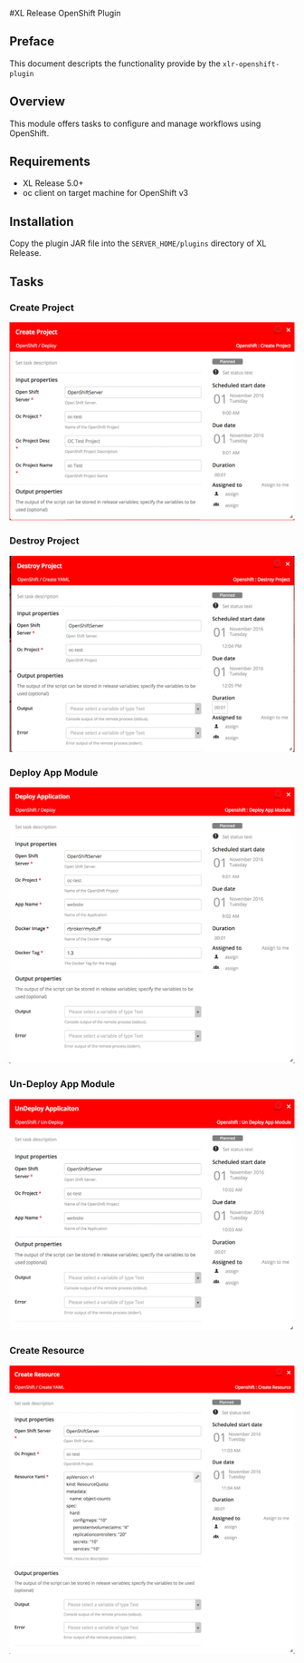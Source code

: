 #XL Release OpenShift Plugin

## Preface
This document descripts the functionality provide by the `xlr-openshift-plugin`

## Overview
This module offers tasks to configure and manage workflows using OpenShift.

## Requirements
	
* XL Release 5.0+
* oc client on target machine for OpenShift v3


## Installation
Copy the plugin JAR file into the `SERVER_HOME/plugins` directory of XL Release.

## Tasks

### Create Project


![image](images/CreateProject.png)


### Destroy Project


![image](images/DestroyProject.png)


### Deploy App Module

![image](images/DeployAppModule.png)

### Un-Deploy App Module

![image](images/UnDeployAppModule.png)


### Create Resource

![image](images/CreateResource.png)
